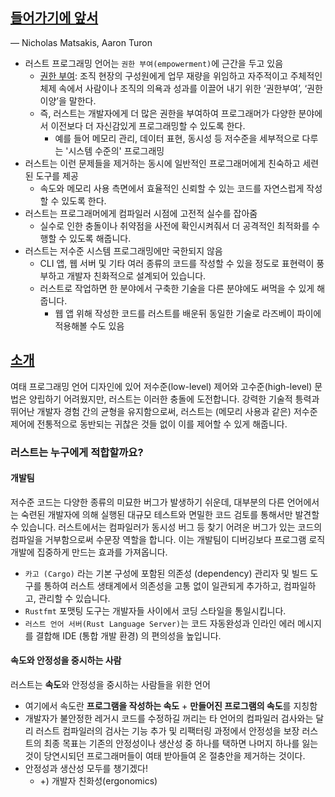 ## [들어가기에 앞서](https://rust-kr.github.io/doc.rust-kr.org/foreword.html)
— Nicholas Matsakis, Aaron Turon
- 러스트 프로그래밍 언어는 `권한 부여(empowerment)`에 근간을 두고 있음
    - [권한 부여](https://ko.wikipedia.org/wiki/%EA%B6%8C%ED%95%9C_%EB%B6%80%EC%97%AC): 조직 현장의 구성원에게 업무 재량을 위임하고 자주적이고 주체적인 체제 속에서 사람이나 조직의 의욕과 성과를 이끌어 내기 위한 ‘권한부여’, ‘권한이양’을 말한다.
    - 즉, 러스트는 개발자에게 더 많은 권한을 부여하여 프로그래머가 다양한 분야에서 이전보다 더 자신감있게 프로그래밍할 수 있도록 한다.
        - 예를 들어 메모리 관리, 데이터 표현, 동시성 등 저수준을 세부적으로 다루는 '시스템 수준의' 프로그래밍
- 러스트는 이런 문제들을 제거하는 동시에 일반적인 프로그래머에게 친숙하고 세련된 도구를 제공
    - 속도와 메모리 사용 측면에서 효율적인 신뢰할 수 있는 코드를 자연스럽게 작성할 수 있도록 한다.
- 러스트는 프로그래머에게 컴파일러 시점에 고전적 실수를 잡아줌
    - 실수로 인한 충돌이나 취약점을 사전에 확인시켜줘서 더 공격적인 최적화를 수행할 수 있도록 해줍니다.
- 러스트는 저수준 시스템 프로그래밍에만 국한되지 않음
    - CLI 앱, 웹 서버 및 기타 여러 종류의 코드를 작성할 수 있을 정도로 표현력이 풍부하고 개발자 친화적으로 설계되어 있습니다.
    - 러스트로 작업하면 한 분야에서 구축한 기술을 다른 분야에도 써먹을 수 있게 해줍니다.
        - 웹 앱 위해 작성한 코드를 러스트를 배운뒤 동일한 기술로 라즈베이 파이에 적용해볼 수도 있음

## [소개](https://rust-kr.github.io/doc.rust-kr.org/ch00-00-introduction.html)
여태 프로그래밍 언어 디자인에 있어 저수준(low-level) 제어와 고수준(high-level) 문법은 양립하기 어려웠지만, 러스트는 이러한 충돌에 도전합니다. 강력한 기술적 틍력과 뛰어난 개발자 경험 간의 균형을 유지함으로써, 러스트는 (메모리 사용과 같은) 저수준 제어에 전통적으로 동반되는 귀찮은 것들 없이 이를 제어할 수 있게 해줍니다.

### 러스트는 누구에게 적합할까요?
#### 개발팀
저수준 코드는 다양한 종류의 미묘한 버그가 발생하기 쉬운데, 대부분의 다른 언어에서는 숙련된 개발자에 의해 실행된 대규모 테스트와 면밀한 코드 검토를 통해서만 발견할 수 있습니다. 러스트에서는 컴파일러가 동시성 버그 등 찾기 어려운 버그가 있는 코드의 컴파일을 거부함으로써 수문장 역할을 합니다. 이는 개발팀이 디버깅보다 프로그램 로직 개발에 집중하게 만드는 효과를 가져옵니다.
- `카고 (Cargo)` 라는 기본 구성에 포함된 의존성 (dependency) 관리자 및 빌드 도구를 통하여 러스트 생태계에서 의존성을 고통 없이 일관되게 추가하고, 컴파일하고, 관리할 수 있습니다.
- `Rustfmt` 포맷팅 도구는 개발자들 사이에서 코딩 스타일을 통일시킵니다.
- `러스트 언어 서버(Rust Language Server)`는 코드 자동완성과 인라인 에러 메시지를 결합해 IDE (통합 개발 환경) 의 편의성을 높입니다.

#### 속도와 안정성을 중시하는 사람
러스트는 **속도**와 안정성을 중시하는 사람들을 위한 언어
- 여기에서 속도란 **프로그램을 작성하는 속도** + **만들어진 프로그램의 속도**를 지칭함
- 개발자가 불안정한 레거시 코드를 수정하길 꺼리는 타 언어의 컴파일러 검사와는 달리 러스트 컴파일러의 검사는 기능 추가 및 리팩터링 과정에서 안정성을 보장
  러스트의 최종 목표는 기존의 안정성이나 생산성 중 하나를 택하면 나머지 하나를 잃는 것이 당연시되던 프로그래머들이 여태 받아들여 온 절충안을 제거하는 것이다.
- 안정성과 생산성 모두를 챙기겠다!
    - +) 개발자 친화성(ergonomics)

